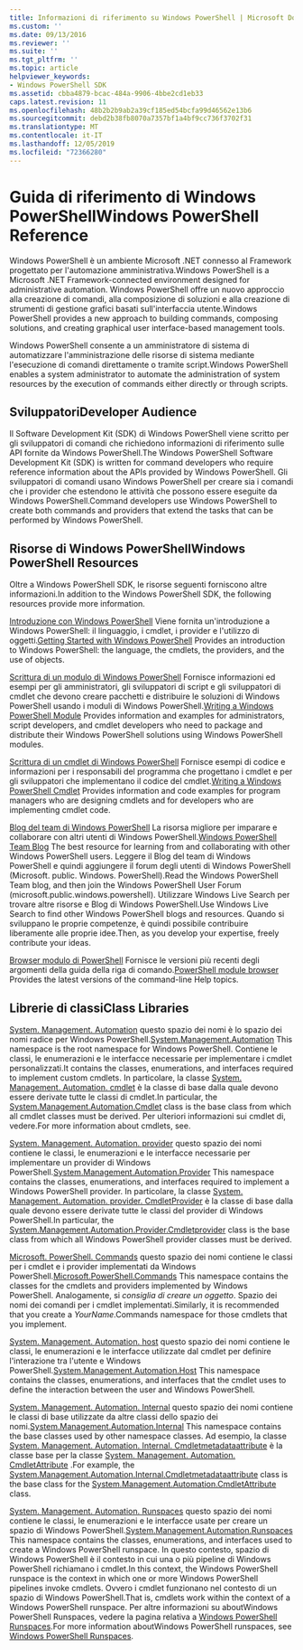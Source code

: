 ```yaml
---
title: Informazioni di riferimento su Windows PowerShell | Microsoft Docs
ms.custom: ''
ms.date: 09/13/2016
ms.reviewer: ''
ms.suite: ''
ms.tgt_pltfrm: ''
ms.topic: article
helpviewer_keywords:
- Windows PowerShell SDK
ms.assetid: cbba4879-bcac-484a-9906-4bbe2cd1eb33
caps.latest.revision: 11
ms.openlocfilehash: 48b2b2b9ab2a39cf185ed54bcfa99d46562e13b6
ms.sourcegitcommit: debd2b38fb8070a7357bf1a4bf9cc736f3702f31
ms.translationtype: MT
ms.contentlocale: it-IT
ms.lasthandoff: 12/05/2019
ms.locfileid: "72366280"
---
```

# <a name="windows-powershell-reference"></a><span data-ttu-id="eaf5c-102">Guida di riferimento di Windows PowerShell</span><span class="sxs-lookup"><span data-stu-id="eaf5c-102">Windows PowerShell Reference</span></span>

<span data-ttu-id="eaf5c-103">Windows PowerShell è un ambiente Microsoft .NET connesso al Framework progettato per l'automazione amministrativa.</span><span class="sxs-lookup"><span data-stu-id="eaf5c-103">Windows PowerShell is a Microsoft .NET Framework-connected environment designed for administrative automation.</span></span> <span data-ttu-id="eaf5c-104">Windows PowerShell offre un nuovo approccio alla creazione di comandi, alla composizione di soluzioni e alla creazione di strumenti di gestione grafici basati sull'interfaccia utente.</span><span class="sxs-lookup"><span data-stu-id="eaf5c-104">Windows PowerShell provides a new approach to building commands, composing solutions, and creating graphical user interface-based management tools.</span></span>

<span data-ttu-id="eaf5c-105">Windows PowerShell consente a un amministratore di sistema di automatizzare l'amministrazione delle risorse di sistema mediante l'esecuzione di comandi direttamente o tramite script.</span><span class="sxs-lookup"><span data-stu-id="eaf5c-105">Windows PowerShell enables a system administrator to automate the administration of system resources by the execution of commands either directly or through scripts.</span></span>

## <a name="developer-audience"></a><span data-ttu-id="eaf5c-106">Sviluppatori</span><span class="sxs-lookup"><span data-stu-id="eaf5c-106">Developer Audience</span></span>

<span data-ttu-id="eaf5c-107">Il Software Development Kit (SDK) di Windows PowerShell viene scritto per gli sviluppatori di comandi che richiedono informazioni di riferimento sulle API fornite da Windows PowerShell.</span><span class="sxs-lookup"><span data-stu-id="eaf5c-107">The Windows PowerShell Software Development Kit (SDK) is written for command developers who require reference information about the APIs provided by Windows PowerShell.</span></span> <span data-ttu-id="eaf5c-108">Gli sviluppatori di comandi usano Windows PowerShell per creare sia i comandi che i provider che estendono le attività che possono essere eseguite da Windows PowerShell.</span><span class="sxs-lookup"><span data-stu-id="eaf5c-108">Command developers use Windows PowerShell to create both commands and providers that extend the tasks that can be performed by Windows PowerShell.</span></span>

## <a name="windows-powershell-resources"></a><span data-ttu-id="eaf5c-109">Risorse di Windows PowerShell</span><span class="sxs-lookup"><span data-stu-id="eaf5c-109">Windows PowerShell Resources</span></span>

<span data-ttu-id="eaf5c-110">Oltre a Windows PowerShell SDK, le risorse seguenti forniscono altre informazioni.</span><span class="sxs-lookup"><span data-stu-id="eaf5c-110">In addition to the Windows PowerShell SDK, the following resources provide more information.</span></span>

<span data-ttu-id="eaf5c-111">[Introduzione con Windows PowerShell](/powershell/scripting/getting-started/getting-started-with-windows-powershell) Viene fornita un'introduzione a Windows PowerShell: il linguaggio, i cmdlet, i provider e l'utilizzo di oggetti.</span><span class="sxs-lookup"><span data-stu-id="eaf5c-111">[Getting Started with Windows PowerShell](/powershell/scripting/getting-started/getting-started-with-windows-powershell) Provides an introduction to Windows PowerShell: the language, the cmdlets, the providers, and the use of objects.</span></span>

<span data-ttu-id="eaf5c-112">[Scrittura di un modulo di Windows PowerShell](./module/writing-a-windows-powershell-module.md) Fornisce informazioni ed esempi per gli amministratori, gli sviluppatori di script e gli sviluppatori di cmdlet che devono creare pacchetti e distribuire le soluzioni di Windows PowerShell usando i moduli di Windows PowerShell.</span><span class="sxs-lookup"><span data-stu-id="eaf5c-112">[Writing a Windows PowerShell Module](./module/writing-a-windows-powershell-module.md) Provides information and examples for administrators, script developers, and cmdlet developers who need to package and distribute their Windows PowerShell solutions using Windows PowerShell modules.</span></span>

<span data-ttu-id="eaf5c-113">[Scrittura di un cmdlet di Windows PowerShell](./cmdlet/writing-a-windows-powershell-cmdlet.md) Fornisce esempi di codice e informazioni per i responsabili del programma che progettano i cmdlet e per gli sviluppatori che implementano il codice del cmdlet.</span><span class="sxs-lookup"><span data-stu-id="eaf5c-113">[Writing a Windows PowerShell Cmdlet](./cmdlet/writing-a-windows-powershell-cmdlet.md) Provides information and code examples for program managers who are designing cmdlets and for developers who are implementing cmdlet code.</span></span>

<span data-ttu-id="eaf5c-114">[Blog del team di Windows PowerShell](https://blogs.msdn.microsoft.com/PowerShell/) La risorsa migliore per imparare e collaborare con altri utenti di Windows PowerShell.</span><span class="sxs-lookup"><span data-stu-id="eaf5c-114">[Windows PowerShell Team Blog](https://blogs.msdn.microsoft.com/PowerShell/) The best resource for learning from and collaborating with other Windows PowerShell users.</span></span> <span data-ttu-id="eaf5c-115">Leggere il Blog del team di Windows PowerShell e quindi aggiungere il forum degli utenti di Windows PowerShell (Microsoft. public. Windows. PowerShell).</span><span class="sxs-lookup"><span data-stu-id="eaf5c-115">Read the Windows PowerShell Team blog, and then join the Windows PowerShell User Forum (microsoft.public.windows.powershell).</span></span> <span data-ttu-id="eaf5c-116">Utilizzare Windows Live Search per trovare altre risorse e Blog di Windows PowerShell.</span><span class="sxs-lookup"><span data-stu-id="eaf5c-116">Use Windows Live Search to find other Windows PowerShell blogs and resources.</span></span> <span data-ttu-id="eaf5c-117">Quando si sviluppano le proprie competenze, è quindi possibile contribuire liberamente alle proprie idee.</span><span class="sxs-lookup"><span data-stu-id="eaf5c-117">Then, as you develop your expertise, freely contribute your ideas.</span></span>

<span data-ttu-id="eaf5c-118">[Browser modulo di PowerShell](/powershell/module/) Fornisce le versioni più recenti degli argomenti della guida della riga di comando.</span><span class="sxs-lookup"><span data-stu-id="eaf5c-118">[PowerShell module browser](/powershell/module/) Provides the latest versions of the command-line Help topics.</span></span>

## <a name="class-libraries"></a><span data-ttu-id="eaf5c-119">Librerie di classi</span><span class="sxs-lookup"><span data-stu-id="eaf5c-119">Class Libraries</span></span>

<span data-ttu-id="eaf5c-120">[System. Management. Automation](/dotnet/api/System.Management.Automation) questo spazio dei nomi è lo spazio dei nomi radice per Windows PowerShell.</span><span class="sxs-lookup"><span data-stu-id="eaf5c-120">[System.Management.Automation](/dotnet/api/System.Management.Automation) This namespace is the root namespace for Windows PowerShell.</span></span> <span data-ttu-id="eaf5c-121">Contiene le classi, le enumerazioni e le interfacce necessarie per implementare i cmdlet personalizzati.</span><span class="sxs-lookup"><span data-stu-id="eaf5c-121">It contains the classes, enumerations, and interfaces required to implement custom cmdlets.</span></span> <span data-ttu-id="eaf5c-122">In particolare, la classe [System. Management. Automation. cmdlet](/dotnet/api/System.Management.Automation.Cmdlet) è la classe di base dalla quale devono essere derivate tutte le classi di cmdlet.</span><span class="sxs-lookup"><span data-stu-id="eaf5c-122">In particular, the [System.Management.Automation.Cmdlet](/dotnet/api/System.Management.Automation.Cmdlet) class is the base class from which all cmdlet classes must be derived.</span></span> <span data-ttu-id="eaf5c-123">Per ulteriori informazioni sui cmdlet di, vedere.</span><span class="sxs-lookup"><span data-stu-id="eaf5c-123">For more information about cmdlets, see.</span></span>

<span data-ttu-id="eaf5c-124">[System. Management. Automation. provider](/dotnet/api/System.Management.Automation.Provider) questo spazio dei nomi contiene le classi, le enumerazioni e le interfacce necessarie per implementare un provider di Windows PowerShell.</span><span class="sxs-lookup"><span data-stu-id="eaf5c-124">[System.Management.Automation.Provider](/dotnet/api/System.Management.Automation.Provider) This namespace contains the classes, enumerations, and interfaces required to implement a Windows PowerShell provider.</span></span> <span data-ttu-id="eaf5c-125">In particolare, la classe [System. Management. Automation. provider. CmdletProvider](/dotnet/api/System.Management.Automation.Provider.CmdletProvider) è la classe di base dalla quale devono essere derivate tutte le classi del provider di Windows PowerShell.</span><span class="sxs-lookup"><span data-stu-id="eaf5c-125">In particular, the [System.Management.Automation.Provider.Cmdletprovider](/dotnet/api/System.Management.Automation.Provider.CmdletProvider) class is the base class from which all Windows PowerShell provider classes must be derived.</span></span>

<span data-ttu-id="eaf5c-126">[Microsoft. PowerShell. Commands](/dotnet/api/Microsoft.PowerShell.Commands) questo spazio dei nomi contiene le classi per i cmdlet e i provider implementati da Windows PowerShell.</span><span class="sxs-lookup"><span data-stu-id="eaf5c-126">[Microsoft.PowerShell.Commands](/dotnet/api/Microsoft.PowerShell.Commands) This namespace contains the classes for the cmdlets and providers implemented by Windows PowerShell.</span></span> <span data-ttu-id="eaf5c-127">Analogamente, si *consiglia di creare un oggetto*. Spazio dei nomi dei comandi per i cmdlet implementati.</span><span class="sxs-lookup"><span data-stu-id="eaf5c-127">Similarly, it is recommended that you create a *YourName*.Commands namespace for those cmdlets that you implement.</span></span>

<span data-ttu-id="eaf5c-128">[System. Management. Automation. host](/dotnet/api/System.Management.Automation.Host) questo spazio dei nomi contiene le classi, le enumerazioni e le interfacce utilizzate dal cmdlet per definire l'interazione tra l'utente e Windows PowerShell.</span><span class="sxs-lookup"><span data-stu-id="eaf5c-128">[System.Management.Automation.Host](/dotnet/api/System.Management.Automation.Host) This namespace contains the classes, enumerations, and interfaces that the cmdlet uses to define the interaction between the user and Windows PowerShell.</span></span>

<span data-ttu-id="eaf5c-129">[System. Management. Automation. Internal](/dotnet/api/System.Management.Automation.Internal) questo spazio dei nomi contiene le classi di base utilizzate da altre classi dello spazio dei nomi.</span><span class="sxs-lookup"><span data-stu-id="eaf5c-129">[System.Management.Automation.Internal](/dotnet/api/System.Management.Automation.Internal) This namespace contains the base classes used by other namespace classes.</span></span> <span data-ttu-id="eaf5c-130">Ad esempio, la classe [System. Management. Automation. Internal. Cmdletmetadataattribute](/dotnet/api/System.Management.Automation.Internal.CmdletMetadataAttribute) è la classe base per la classe [System. Management. Automation. CmdletAttribute](/dotnet/api/System.Management.Automation.CmdletAttribute) .</span><span class="sxs-lookup"><span data-stu-id="eaf5c-130">For example, the [System.Management.Automation.Internal.Cmdletmetadataattribute](/dotnet/api/System.Management.Automation.Internal.CmdletMetadataAttribute) class is the base class for the [System.Management.Automation.CmdletAttribute](/dotnet/api/System.Management.Automation.CmdletAttribute) class.</span></span>

<span data-ttu-id="eaf5c-131">[System. Management. Automation. Runspaces](/dotnet/api/System.Management.Automation.Runspaces) questo spazio dei nomi contiene le classi, le enumerazioni e le interfacce usate per creare un spazio di Windows PowerShell.</span><span class="sxs-lookup"><span data-stu-id="eaf5c-131">[System.Management.Automation.Runspaces](/dotnet/api/System.Management.Automation.Runspaces) This namespace contains the classes, enumerations, and interfaces used to create a Windows PowerShell runspace.</span></span> <span data-ttu-id="eaf5c-132">In questo contesto, spazio di Windows PowerShell è il contesto in cui una o più pipeline di Windows PowerShell richiamano i cmdlet.</span><span class="sxs-lookup"><span data-stu-id="eaf5c-132">In this context, the Windows PowerShell runspace is the context in which one or more Windows PowerShell pipelines invoke cmdlets.</span></span> <span data-ttu-id="eaf5c-133">Ovvero i cmdlet funzionano nel contesto di un spazio di Windows PowerShell.</span><span class="sxs-lookup"><span data-stu-id="eaf5c-133">That is, cmdlets work within the context of a Windows PowerShell runspace.</span></span> <span data-ttu-id="eaf5c-134">Per altre informazioni su aboutWindows PowerShell Runspaces, vedere la pagina relativa a [Windows PowerShell Runspaces](https://msdn.microsoft.com/en-us/a1582cfe-f06d-4aff-adc6-71f49a860ce9).</span><span class="sxs-lookup"><span data-stu-id="eaf5c-134">For more information aboutWindows PowerShell runspaces, see [Windows PowerShell Runspaces](https://msdn.microsoft.com/en-us/a1582cfe-f06d-4aff-adc6-71f49a860ce9).</span></span>
